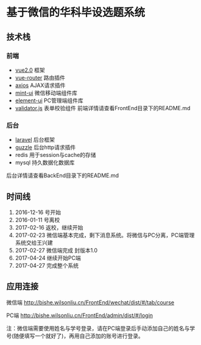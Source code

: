 # 基于微信的华科毕设选题系统

## 技术栈
### 前端

- [vue2.0](https://vuefe.cn/v2/guide/)  框架
- [vue-router](https://router.vuejs.org/zh-cn/) 路由插件
- [axios](https://github.com/mzabriskie/axios) AJAX请求插件
- [mint-ui](http://mint-ui.github.io/docs/#!/zh-cn2) 微信移动端组件库
- [element-ui](http://element.eleme.io/#/zh-CN/component/installation) PC管理端组件库
- [validator.js](https://github.com/chriso/validator.js) 表单校验组件
前端详情请查看FrontEnd目录下的README.md

### 后台

- [laravel](https://laravel-china.org/docs/5.1/installation) 后台框架
- [guzzle](https://github.com/guzzle/guzzle) 后台http请求插件
- redis 用于session与cache的存储
- mysql 持久数据化数据库

后台详情请查看BackEnd目录下的README.md

## 时间线
1. 2016-12-16 号开始
2. 2016-01-11 号离校
3. 2017-02-16 返校，继续开始
4. 2017-02-23 微信端基本完成，剩下消息系统。将微信与PC分离，PC端管理系统交给王兴建
5. 2017-02-27 微信端完成 封版本1.0
6. 2017-04-24 继续开始PC端
7. 2017-04-27 完成整个系统
## 应用连接
微信端 http://bishe.wilsonliu.cn/FrontEnd/wechat/dist/#/tab/course

PC端 http://bishe.wilsonliu.cn/FrontEnd/admin/dist/#/login

注：微信端需要使用姓名与学号登录，请在PC端登录后手动添加自己的姓名与学号(随便填写一个就好了)，再用自己添加的账号进行登录。
